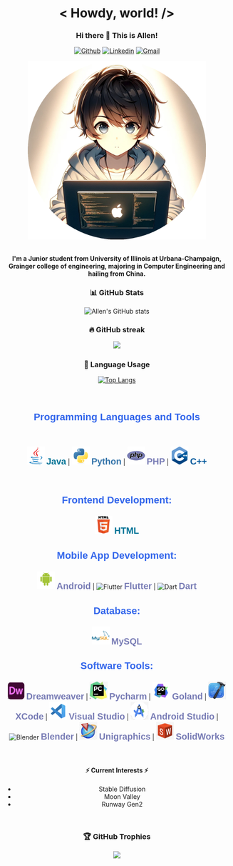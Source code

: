 <div align="center">

# < Howdy, world! />

### Hi there 👋 This is Allen! 

[![Github](https://img.shields.io/badge/-Github-000?style=flat&logo=Github&logoColor=white)](https://github.com/AllenWn)
[![Linkedin](https://img.shields.io/badge/-LinkedIn-blue?style=flat&logo=Linkedin&logoColor=white)](https://www.linkedin.com/in/宁-魏-94a028286/)
[![Gmail](https://img.shields.io/badge/-Gmail-c14438?style=flat&logo=Gmail&logoColor=white)](mailto:allenwei0503@gmail.com)

<img src="https://github.com/AllenWn/AllenWn/blob/main/image/profile.png" width="400" height="400" />
<br>
<br>
<p><b>I'm a Junior student from University of Illinois at Urbana-Champaign, Grainger college of engineering, majoring in Computer Engineering and hailing from China. </b></p>

</div>


<div align="center">

### 📊 GitHub Stats

![Allen's GitHub stats](https://github-readme-stats.vercel.app/api?username=AllenWn&show_icons=true&theme=tokyonight)

### 🔥 GitHub streak
<img src="https://github-readme-streak-stats.herokuapp.com/?user=AllenWn" /> 


### 🌟 Language Usage

[![Top Langs](https://github-readme-stats.vercel.app/api/top-langs/?username=AllenWn&layout=compact)](https://github.com/anuraghazra/github-readme-stats)

</div>

<div align="center">
<br>
<h3 style="font-size: 22px; font-family: Arial, sans-serif; color: #3467eb;"><b>Programming Languages and Tools</b></h3>
<br>
<p>
        <img src="https://raw.githubusercontent.com/devicons/devicon/master/icons/java/java-original.svg" alt="Java" width="40" height="40" />
        <span style="font-size: 20px; font-family: Arial, sans-serif; color: #007396;"><b>Java</b></span> |
        <img src="https://raw.githubusercontent.com/devicons/devicon/master/icons/python/python-original.svg" alt="Python" width="40" height="40" />
        <span style="font-size: 20px; font-family: Arial, sans-serif; color: #3776AB;"><b>Python</b></span> |
        <img src="https://raw.githubusercontent.com/devicons/devicon/master/icons/php/php-original.svg" alt="PHP" width="40" height="40" />
        <span style="font-size: 20px; font-family: Arial, sans-serif; color: #787CB5;"><b>PHP</b></span> |
        <img src="https://raw.githubusercontent.com/devicons/devicon/master/icons/cplusplus/cplusplus-original.svg" alt="C++" width="40" height="40" />
        <span style="font-size: 20px; font-family: Arial, sans-serif; color: #00599C;"><b>C++</b></span>
    </p><br>

<h3 style="font-size: 22px; font-family: Arial, sans-serif; color: #3467eb;"><b>Frontend Development: </b></h3>
        <img src="https://raw.githubusercontent.com/devicons/devicon/master/icons/html5/html5-original-wordmark.svg" alt="HTML5" width="40" height="40" /> 
        <span style="font-size: 20px; font-family: Arial, sans-serif; color: #007396;"><b>HTML</b></span>
<br>
<h3 style="font-size: 22px; font-family: Arial, sans-serif; color: #3467eb;"><b>Mobile App Development: </b></h3>
        <img src="https://raw.githubusercontent.com/devicons/devicon/master/icons/android/android-original-wordmark.svg" alt="Android" width="40" height="40" /> 
        <span style="font-size: 20px; font-family: Arial, sans-serif; color: #787CB5;"><b>Android</b></span> | 
        <img src="https://www.vectorlogo.zone/logos/flutterio/flutterio-icon.svg" alt="Flutter" width="40" height="40" /> 
        <span style="font-size: 20px; font-family: Arial, sans-serif; color: #787CB5;"><b>Flutter</b></span> |
        <img src="https://www.vectorlogo.zone/logos/dartlang/dartlang-icon.svg" alt="Dart" width= "40" height = "40" /> 
        <span style="font-size: 20px; font-family: Arial, sans-serif; color: #787CB5;"><b>Dart</b></span>
<br>
<h3 style="font-size: 22px; font-family: Arial, sans-serif; color: #3467eb;"><b>Database:</b></h3>
        <img src="https://raw.githubusercontent.com/devicons/devicon/master/icons/mysql/mysql-original-wordmark.svg" alt="MySQL" width="40" height="40" />  
        <span style="font-size: 20px; font-family: Arial, sans-serif; color: #787CB5;"><b>MySQL</b></span>
<br>
<h3 style="font-size: 22px; font-family: Arial, sans-serif; color: #3467eb;"><b>Software Tools: </b></h3>
        <img src="https://github.com/AllenWn/AllenWn/blob/main/image/dw.png" alt="Dreamweaver" width="38" height="38" />  
        <span style="font-size: 20px; font-family: Arial, sans-serif; color: #787CB5;"><b>Dreamweaver</b></span> |
        <img src="https://github.com/AllenWn/AllenWn/blob/main/image/pycharm.png" alt="Pycharm" width="40" height="40" />  
        <span style="font-size: 20px; font-family: Arial, sans-serif; color: #787CB5;"><b>Pycharm</b></span> |
        <img src="https://github.com/AllenWn/AllenWn/blob/main/image/goland.png" alt="Goland" width="40" height="40" /> 
        <span style="font-size: 20px; font-family: Arial, sans-serif; color: #787CB5;"><b>Goland</b></span> |
        <img src="https://github.com/AllenWn/AllenWn/blob/main/image/xcode.png" alt="XCode" width="40" height="40" />  
        <span style="font-size: 20px; font-family: Arial, sans-serif; color: #787CB5;"><b>XCode</b></span> |
        <img src="https://github.com/AllenWn/AllenWn/blob/main/image/visual%20studio.png" alt="Visual Studio" width="40" height="40" />  
        <span style="font-size: 20px; font-family: Arial, sans-serif; color: #787CB5;"><b>Visual Studio</b></span> |
        <img src="https://github.com/AllenWn/AllenWn/blob/main/image/android%20studio.png" alt="Android Studio" width="40" height="40" /> 
        <span style="font-size: 20px; font-family: Arial, sans-serif; color: #787CB5;"><b>Android Studio</b></span> | <br>
        <img src="https://download.blender.org/branding/community/blender_community_badge_white.svg" alt="Blender" width="45" height="45" /> 
        <span style="font-size: 20px; font-family: Arial, sans-serif; color: #787CB5;"><b>Blender</b></span> |
        <img src="https://github.com/AllenWn/AllenWn/blob/main/image/nx.png" alt="Unigraphics" width="40" height="40" /> 
        <span style="font-size: 20px; font-family: Arial, sans-serif; color: #787CB5;"><b>Unigraphics</b></span> |
        <img src="https://github.com/AllenWn/AllenWn/blob/main/image/sw.png" alt="SolidWorks" width="40" height="40" />  
        <span style="font-size: 20px; font-family: Arial, sans-serif; color: #787CB5;"><b>SolidWorks</b></span> 
<br>
<br>
<br>

#### ⚡ Current Interests ⚡
- Stable Diffusion
- Moon Valley
- Runway Gen2
<br>

### 🏆 GitHub Trophies

<img src="https://github-profile-trophy.vercel.app/?username=AllenWn" />

</div>
